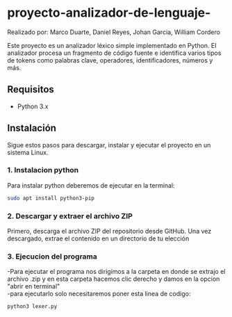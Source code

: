# proyecto-analizador-de-lenguaje-
Realizado por: Marco Duarte, Daniel Reyes, Johan Garcia, William Cordero


Este proyecto es un analizador léxico simple implementado en Python. El analizador procesa un fragmento de código fuente e identifica varios tipos de tokens como palabras clave, operadores, identificadores, números y más.

## Requisitos

- Python 3.x

## Instalación

Sigue estos pasos para descargar, instalar y ejecutar el proyecto en un sistema Linux.

### 1. Instalacion python

Para instalar python deberemos de ejecutar en la terminal:
```bash
sudo apt install python3-pip
```

### 2. Descargar y extraer el archivo ZIP

Primero, descarga el archivo ZIP del repositorio desde GitHub. Una vez descargado, extrae el contenido en un directorio de tu elección

### 3. Ejecucion del programa

-Para ejecutar el programa nos dirigimos a la carpeta en donde se extrajo el archivo .zip y en esta carpeta hacemos clic derecho y damos en la opcion "abrir en terminal" <br/> 
-para ejecutarlo solo necesitaremos poner esta linea de codigo: 

```bash
python3 lexer.py
```





